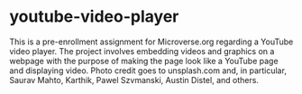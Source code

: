 # youtube-video-player

This is a pre-enrollment assignment for Microverse.org regarding a YouTube video player.
The project involves embedding videos and graphics on a webpage with the purpose of making the page look like a YouTube page and displaying video.
Photo credit goes to unsplash.com and, in particular, Saurav Mahto, Karthik, Pawel Szvmanski, Austin Distel, and others.
